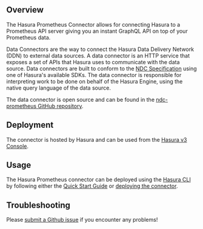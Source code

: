 ## Overview

The Hasura Prometheus Connector allows for connecting Hasura to a Prometheus API server giving you an instant GraphQL API on top of your Prometheus data.

Data Connectors are the way to connect the Hasura Data Delivery Network (DDN) to external data sources. A data connector is an HTTP service that exposes a set of APIs that Hasura uses to communicate with the data source. Data connectors are built to conform to the [NDC Specification](https://hasura.github.io/ndc-spec/overview.html) using one of Hasura's available SDKs. The data connector is responsible for interpreting work to be done on behalf of the Hasura Engine, using the native query language of the data source.

The data connector is open source and can be found in the [ndc-prometheus GitHub repository](https://github.com/hasura/ndc-prometheus).

## Deployment

The connector is hosted by Hasura and can be used from the [Hasura v3 Console](https://console.hasura.io).

## Usage

The Hasura Prometheus connector can be deployed using the [Hasura CLI](https://hasura.io/docs/3.0/cli/overview) by following either the [Quick Start Guide](https://hasura.io/docs/3.0/getting-started/overview/) or [deploying the connector](https://hasura.io/docs/3.0/connectors/deployment).

## Troubleshooting

Please [submit a Github issue](https://github.com/hasura/ndc-prometheus/issues/new)
if you encounter any problems!
